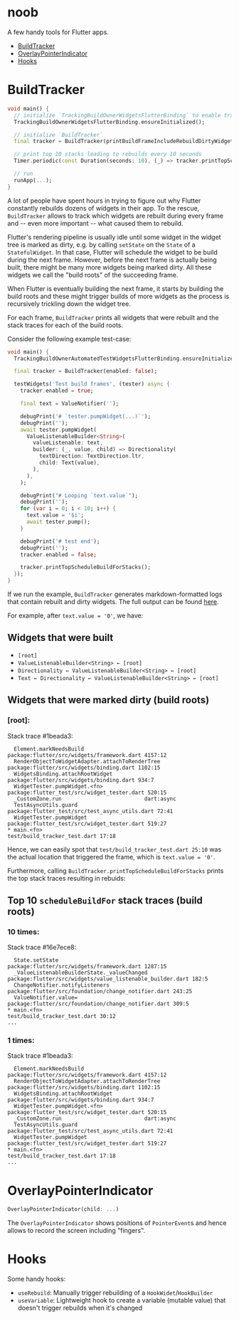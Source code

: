 # noob

A few handy tools for Flutter apps.

- [BuildTracker](#buildtracker)
- [OverlayPointerIndicator](#pointerindicator)
- [Hooks](#hooks)

# BuildTracker

```Dart
void main() {
  // initialize `TrackingBuildOwnerWidgetsFlutterBinding` to enable tracking
  TrackingBuildOwnerWidgetsFlutterBinding.ensureInitialized();

  // initialize `BuildTracker`
  final tracker = BuildTracker(printBuildFrameIncludeRebuildDirtyWidget: false);

  // print top 10 stacks leading to rebuilds every 10 seconds
  Timer.periodic(const Duration(seconds: 10), (_) => tracker.printTopScheduleBuildForStacks());

  // run
  runApp(...);
}
```

A lot of people have spent hours in trying to figure out why Flutter constantly rebuilds dozens of widgets in their app. To the rescue, `BuildTracker` allows to track which widgets are rebuilt during every frame and -- even more important -- what caused them to rebuild.

Flutter's rendering pipeline is usually idle until some widget in the widget tree is marked as dirty, e.g. by calling `setState` on the `State` of a `StatefulWidget`. In that case, Flutter will schedule the widget to be build during the next frame. However, before the next frame is actually being built, there might be many more widgets being marked dirty. All these widgets we call the "build roots" of the succeeding frame.

When Flutter is eventually building the next frame, it starts by building the build roots and these might trigger builds of more widgets as the process is recursively trickling down the widget tree.

For each frame, `BuildTracker` prints all widgets that were rebuilt and the stack traces for each of the build roots.

Consider the following example test-case:

```Dart
void main() {
  TrackingBuildOwnerAutomatedTestWidgetsFlutterBinding.ensureInitialized();

  final tracker = BuildTracker(enabled: false);

  testWidgets('Test build frames', (tester) async {
    tracker.enabled = true;

    final text = ValueNotifier('');

    debugPrint('# `tester.pumpWidget(...)`');
    debugPrint('');
    await tester.pumpWidget(
      ValueListenableBuilder<String>(
        valueListenable: text,
        builder: (_, value, child) => Directionality(
          textDirection: TextDirection.ltr,
          child: Text(value),
        ),
      ),
    );

    debugPrint("# Looping `text.value`");
    debugPrint('');
    for (var i = 0; i < 10; i++) {
      text.value = '$i';
      await tester.pump();
    }

    debugPrint('# test end');
    debugPrint('');
    tracker.enabled = false;

    tracker.printTopScheduleBuildForStacks();
  });
}
```

If we run the example, `BuildTracker` generates markdown-formatted logs that contain rebuilt and dirty widgets. The full output can be found [here](build_tracker_example.md).

For example, after `text.value = '0'`, we have:

## Widgets that were built

- `[root]`
- `ValueListenableBuilder<String> ← [root]`
- `Directionality ← ValueListenableBuilder<String> ← [root]`
- `Text ← Directionality ← ValueListenableBuilder<String> ← [root]`

## Widgets that were marked dirty (build roots)

### [root]:

Stack trace #1beada3:

```
  Element.markNeedsBuild                   package:flutter/src/widgets/framework.dart 4157:12
  RenderObjectToWidgetAdapter.attachToRenderTree package:flutter/src/widgets/binding.dart 1102:15
  WidgetsBinding.attachRootWidget          package:flutter/src/widgets/binding.dart 934:7
  WidgetTester.pumpWidget.<fn>             package:flutter_test/src/widget_tester.dart 520:15
  _CustomZone.run                          dart:async
  TestAsyncUtils.guard                     package:flutter_test/src/test_async_utils.dart 72:41
  WidgetTester.pumpWidget                  package:flutter_test/src/widget_tester.dart 519:27
* main.<fn>                                test/build_tracker_test.dart 17:18
```

Hence, we can easily spot that `test/build_tracker_test.dart 25:10` was the actual location that triggered the frame, which is `text.value = '0'`.

Furthermore, calling `BuildTracker.printTopScheduleBuildForStacks` prints the top stack traces resulting in rebuids:

## Top 10 `scheduleBuildFor` stack traces (build roots)

### 10 times:

Stack trace #16e7ece8:

```
  State.setState                           package:flutter/src/widgets/framework.dart 1287:15
  _ValueListenableBuilderState._valueChanged package:flutter/src/widgets/value_listenable_builder.dart 182:5
  ChangeNotifier.notifyListeners           package:flutter/src/foundation/change_notifier.dart 243:25
  ValueNotifier.value=                     package:flutter/src/foundation/change_notifier.dart 309:5
* main.<fn>                                test/build_tracker_test.dart 30:12
...
```

### 1 times:

Stack trace #1beada3:

```
  Element.markNeedsBuild                   package:flutter/src/widgets/framework.dart 4157:12
  RenderObjectToWidgetAdapter.attachToRenderTree package:flutter/src/widgets/binding.dart 1102:15
  WidgetsBinding.attachRootWidget          package:flutter/src/widgets/binding.dart 934:7
  WidgetTester.pumpWidget.<fn>             package:flutter_test/src/widget_tester.dart 520:15
  _CustomZone.run                          dart:async
  TestAsyncUtils.guard                     package:flutter_test/src/test_async_utils.dart 72:41
  WidgetTester.pumpWidget                  package:flutter_test/src/widget_tester.dart 519:27
* main.<fn>                                test/build_tracker_test.dart 17:18
...
```

# OverlayPointerIndicator

```Dart
OverlayPointerIndicator(child: ...)
```

The `OverlayPointerIndicator` shows positions of `PointerEvent`s and hence allows to record the screen including "fingers".

# Hooks

Some handy hooks:

- `useRebuild`: Manually trigger rebuilding of a `HookWidet`/`HookBuilder`
- `useVariable`: Lightweight hook to create a variable (mutable value) that doesn't trigger rebuilds when it's changed
